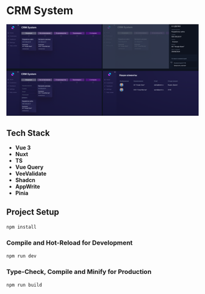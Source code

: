 # CRM System

<img src="https://github.com/ENelyubova/crm-system/blob/master/app.png">

## Tech Stack

- **Vue 3**
- **Nuxt**
- **TS**
- **Vue Query**
- **VeeValidate**
- **Shadcn**
- **AppWrite**
- **Pinia**

## Project Setup

```sh
npm install
```

### Compile and Hot-Reload for Development

```sh
npm run dev
```

### Type-Check, Compile and Minify for Production

```sh
npm run build
```
